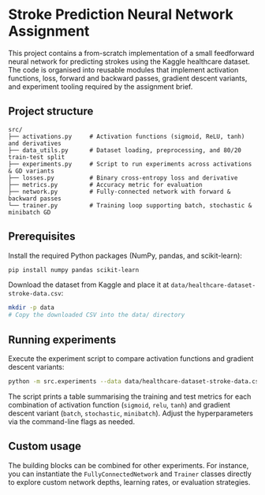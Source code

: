 # Stroke Prediction Neural Network Assignment

This project contains a from-scratch implementation of a small feedforward neural network for
predicting strokes using the Kaggle healthcare dataset. The code is organised into reusable
modules that implement activation functions, loss, forward and backward passes, gradient descent
variants, and experiment tooling required by the assignment brief.

## Project structure

```
src/
├── activations.py     # Activation functions (sigmoid, ReLU, tanh) and derivatives
├── data_utils.py      # Dataset loading, preprocessing, and 80/20 train-test split
├── experiments.py     # Script to run experiments across activations & GD variants
├── losses.py          # Binary cross-entropy loss and derivative
├── metrics.py         # Accuracy metric for evaluation
├── network.py         # Fully-connected network with forward & backward passes
└── trainer.py         # Training loop supporting batch, stochastic & minibatch GD
```

## Prerequisites

Install the required Python packages (NumPy, pandas, and scikit-learn):

```bash
pip install numpy pandas scikit-learn
```

Download the dataset from Kaggle and place it at `data/healthcare-dataset-stroke-data.csv`:

```bash
mkdir -p data
# Copy the downloaded CSV into the data/ directory
```

## Running experiments

Execute the experiment script to compare activation functions and gradient descent variants:

```bash
python -m src.experiments --data data/healthcare-dataset-stroke-data.csv --epochs 100 --hidden 64 --lr 0.01 --batch-size 32
```

The script prints a table summarising the training and test metrics for each combination of
activation function (`sigmoid`, `relu`, `tanh`) and gradient descent variant (`batch`, `stochastic`,
`minibatch`). Adjust the hyperparameters via the command-line flags as needed.

## Custom usage

The building blocks can be combined for other experiments. For instance, you can instantiate the
`FullyConnectedNetwork` and `Trainer` classes directly to explore custom network depths, learning
rates, or evaluation strategies.
